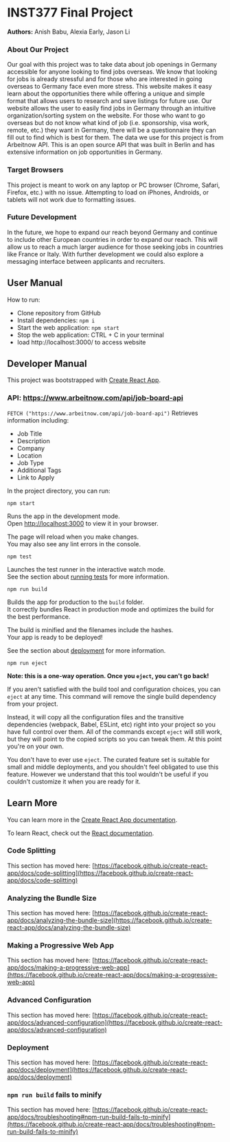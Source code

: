 # INST377 Final Project
**Authors:** Anish Babu, Alexia Early, Jason Li

### About Our Project
Our goal with this project was to take data about job openings in Germany accessible for anyone looking to find jobs overseas. We know that looking for jobs is already stressful and for those who are interested in going overseas to Germany face even more stress. This website makes it easy learn about the opportunities there while offering a unique and simple format that allows users to research and save listings for future use. Our website allows the user to easily find jobs in Germany through an intuitive organization/sorting system on the website. For those who want to go overseas but do not know what kind of job (i.e. sponsorship, visa work, remote, etc.) they want in Germany, there will be a questionnaire they can fill out to find which is best for them. The data we use for this project is from Arbeitnow API. This is an open source API that was built in Berlin and has extensive information on job opportunities in Germany. 

### Target Browsers
This project is meant to work on any laptop or PC browser (Chrome, Safari, Firefox, etc.) with no issue. Attempting to load on iPhones, Androids, or tablets will not work due to formatting issues.

### Future Development
In the future, we hope to expand our reach beyond Germany and continue to include other European countries in order to expand our reach. This will allow us to reach a much larger audience for those seeking jobs in countries like France or Italy. With further development we could also explore a messaging interface between applicants and recruiters.

## User Manual
How to run:
- Clone repository from GitHub
- Install dependencies: `npm i`
- Start the web application: `npm start`
- Stop the web application: CTRL + C in your terminal
- load http://localhost:3000/ to access website

## Developer Manual

This project was bootstrapped with [Create React App](https://github.com/facebook/create-react-app).

### API: https://www.arbeitnow.com/api/job-board-api
`FETCH ("https://www.arbeitnow.com/api/job-board-api")` Retrieves information including:
- Job Title
- Description
- Company
- Location
- Job Type
- Additional Tags
- Link to Apply

In the project directory, you can run:

`npm start`

Runs the app in the development mode.\
Open [http://localhost:3000](http://localhost:3000) to view it in your browser.

The page will reload when you make changes.\
You may also see any lint errors in the console.

`npm test`

Launches the test runner in the interactive watch mode.\
See the section about [running tests](https://facebook.github.io/create-react-app/docs/running-tests) for more information.

`npm run build`

Builds the app for production to the `build` folder.\
It correctly bundles React in production mode and optimizes the build for the best performance.

The build is minified and the filenames include the hashes.\
Your app is ready to be deployed!

See the section about [deployment](https://facebook.github.io/create-react-app/docs/deployment) for more information.

`npm run eject`

**Note: this is a one-way operation. Once you `eject`, you can't go back!**

If you aren't satisfied with the build tool and configuration choices, you can `eject` at any time. This command will remove the single build dependency from your project.

Instead, it will copy all the configuration files and the transitive dependencies (webpack, Babel, ESLint, etc) right into your project so you have full control over them. All of the commands except `eject` will still work, but they will point to the copied scripts so you can tweak them. At this point you're on your own.

You don't have to ever use `eject`. The curated feature set is suitable for small and middle deployments, and you shouldn't feel obligated to use this feature. However we understand that this tool wouldn't be useful if you couldn't customize it when you are ready for it.

## Learn More

You can learn more in the [Create React App documentation](https://facebook.github.io/create-react-app/docs/getting-started).

To learn React, check out the [React documentation](https://reactjs.org/).

### Code Splitting

This section has moved here: [https://facebook.github.io/create-react-app/docs/code-splitting](https://facebook.github.io/create-react-app/docs/code-splitting)

### Analyzing the Bundle Size

This section has moved here: [https://facebook.github.io/create-react-app/docs/analyzing-the-bundle-size](https://facebook.github.io/create-react-app/docs/analyzing-the-bundle-size)

### Making a Progressive Web App

This section has moved here: [https://facebook.github.io/create-react-app/docs/making-a-progressive-web-app](https://facebook.github.io/create-react-app/docs/making-a-progressive-web-app)

### Advanced Configuration

This section has moved here: [https://facebook.github.io/create-react-app/docs/advanced-configuration](https://facebook.github.io/create-react-app/docs/advanced-configuration)

### Deployment

This section has moved here: [https://facebook.github.io/create-react-app/docs/deployment](https://facebook.github.io/create-react-app/docs/deployment)

### `npm run build` fails to minify

This section has moved here: [https://facebook.github.io/create-react-app/docs/troubleshooting#npm-run-build-fails-to-minify](https://facebook.github.io/create-react-app/docs/troubleshooting#npm-run-build-fails-to-minify)
